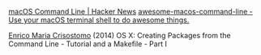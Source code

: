 
[macOS Command Line | Hacker News](https://news.ycombinator.com/item?id=33896513)
[awesome-macos-command-line - Use your macOS terminal shell to do awesome things.](https://git.herrbischoff.com/awesome-macos-command-line/about/)

[Enrico Maria Crisostomo](http://thegreyblog.blogspot.be/2014/06/os-x-creating-packages-from-command_2.html)
(2014) OS X: Creating Packages from the Command Line - Tutorial and a Makefile - Part I
